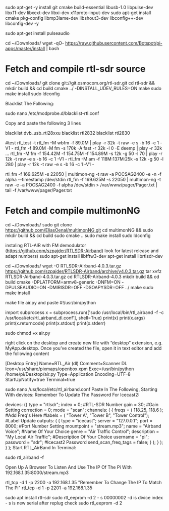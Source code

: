 sudo apt-get -y install git cmake build-essential libusb-1.0 libpulse-dev libx11-dev libxext-dev libxi-dev x11proto-input-dev
sudo apt-get install cmake pkg-config libmp3lame-dev libshout3-dev libconfig++-dev libconfig-dev -y

sudo apt-get install pulseaudio

cd ~/Downloads/
wget -qO- https://raw.githubusercontent.com/Botspot/pi-apps/master/install | bash

# Fetch and compile rtl-sdr source
cd ~/Downloads/
git clone git://git.osmocom.org/rtl-sdr.git
cd rtl-sdr && mkdir build && cd build
cmake ../ -DINSTALL_UDEV_RULES=ON
make
sudo make install
sudo ldconfig

Blacklist The Following:

sudo nano /etc/modprobe.d/blacklist-rtl.conf

Copy and paste the following 3 lines

blacklist dvb_usb_rtl28xxu
blacklist rtl2832
blacklist rtl2830

#test 
rtl_test -t
rtl_fm -M wbfm -f 89.0M | play -r 32k -t raw -e s -b 16 -c 1 -V1 -
rtl_fm -f 89.0M -M fm -s 170k -A fast -r 32k -l 0 -E deemp | play -r 32k ...
rtl_fm -M fm -f 154.42M -f 154.75M -f 154.89M -s 12k -g 50 -l 70 | play -r 12k -t raw -e s -b 16 -c 1 -V1 -
rtl_fm -M am -f 118M:137M:25k -s 12k -g 50 -l 280 | play -r 12k -t raw -e s -b 16 -c 1 -V1 -

rtl_fm -f 169.625M -s 22050 | multimon-ng -t raw -a POCSAG2400 -e -n -f alpha --timestamp /dev/stdin
rtl_fm -f 169.625M -s 22050 | multimon-ng -t raw -e -a POCSAG2400 -f alpha /dev/stdin > /var/www/pager/Pager.txt | tail -f /var/www/pager/Pager.txt

# Fetch and compile multimonNG    
cd ~/Downloads/
sudo git clone https://github.com/EliasOenal/multimonNG.git
cd multimonNG && sudo mkdir build && cd build
sudo cmake ..
sudo make install
sudo ldconfig




instaling RTL-AIR with FM demodulator  (https://github.com/szpajder/RTLSDR-Airband) look for latest release and adapt numbers)
sudo apt-get install libfftw3-dev
apt-get install librtlsdr-dev

cd ~/Downloads/
wget -O RTLSDR-Airband-4.0.3.tar.gz https://github.com/szpajder/RTLSDR-Airband/archive/v4.0.3.tar.gz
tar xvfz RTLSDR-Airband-4.0.3.tar.gz
cd RTLSDR-Airband-4.0.3
mkdir build && cd build
cmake -DPLATFORM=armv8-generic -DNFM=ON -DPULSEAUDIO=ON -DMIRISDR=OFF -DSOAPYSDR=OFF ../
make
sudo make install

make file air.py and paste
#!/usr/bin/python

import subprocess
x = subprocess.run(['sudo /usr/local/bin/rtl_airband -f -c /usr/local/etc/rtl_airband_dl.conf'], shell=True)
print(x)
print(x.args)
print(x.returncode)
print(x.stdout)
print(x.stderr)

sudo chmod +x air.py

right click on the desktop and create new file with “desktop” extension, e.g. MyApp.desktop.
Once you’ve created the file, open it in text editor and add the following content

[Desktop Entry]
Name=RTL_Air (dl)
Comment=Scanner DL
Icon=/usr/share/pixmaps/openbox.xpm
Exec=/usr/bin/python /home/pi/Desktop/air.py
Type=Application
Encoding=UTF-8
StartUpNotify=true
Terminal=true


sudo nano /usr/local/etc/rtl_airband.conf
Paste In The Following, Starting With devices:
Remember To Update The Password For Icecast2:

devices:
({
type = "rtlsdr";
index = 0;    #RTL-SDR Number
gain = 30;    #Gain Setting
correction = 0;
mode = "scan";
channels:
(
{
freqs = ( 118.25, 118.6 );        #Add Freq's Here
#labels = ( "Tower A", "Tower B", "Tower Control"); #Label Update
outputs: (
{
type = "icecast";
server = "127.0.0.1";
port = 8000;   #Port Number Setting
mountpoint = "stream.mp3";
name = "Airband Voice";   #Name Of Your Choice
genre = "Air Traffic Control";
description = "My Local Air Traffic"; #Description Of Your Choice
username = "pi";
password = "sdr";   #Icecast2 Password
send_scan_freq_tags = false;
}
);
}
);
}
);
Start RTL_AirBand In Terminal:

sudo rtl_airband -f

Open Up A Browser To Listen And Use The IP Of The Pi With 192.168.1.35:8000/stream.mp3


rtl_tcp -d 1 -p 2200 -a 192.168.1.35       "Remember To Change The IP To Match The Pi"
rtl_tcp -d 1 -p 2201 -a 192.168.1.35


sudo apt install rtl-sdr
sudo rtl_eeprom -d 2 - s 00000002 -d is divice index - s is new serial
after replug check sudo rtl_eeprom -d 2

